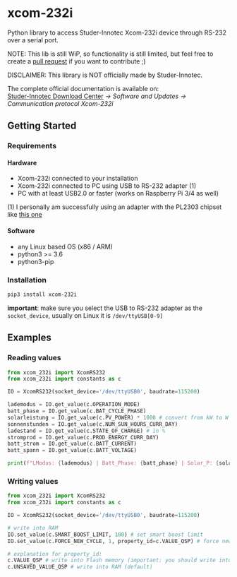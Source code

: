 # xcom-232i

Python library to access Studer-Innotec Xcom-232i device through RS-232 over a serial port.

NOTE: This lib is still WiP, so functionality is still limited, but feel free to create a [pull request](https://github.com/studer-innotec/xcom485i/pulls) if you want to contribute ;)

DISCLAIMER: This library is NOT officially made by Studer-Innotec.

The complete official documentation is available on: \
[Studer-Innotec Download Center](https://www.studer-innotec.com/en/downloads/) *-> Software and Updates -> Communication protocol Xcom-232i*

## Getting Started

### Requirements

#### Hardware

- Xcom-232i connected to your installation
- Xcom-232i connected to PC using USB to RS-232 adapter (1)
- PC with at least USB2.0 or faster (works on Raspberry Pi 3/4 as well)

(1) I personally am successfully using an adapter with the PL2303 chipset like [this one](https://www.amazon.de/dp/B00QUZY4UG)

#### Software

- any Linux based OS (x86 / ARM)
- python3 >= 3.6
- python3-pip

### Installation

```bash
pip3 install xcom-232i
```

**important**: make sure you select the USB to RS-232 adapter as the `socket_device`, usually on Linux it is `/dev/ttyUSB[0-9]`

## Examples

### Reading values

```python
from xcom_232i import XcomRS232
from xcom_232i import constants as c

IO = XcomRS232(socket_device='/dev/ttyUSB0', baudrate=115200)

lademodus = IO.get_value(c.OPERATION_MODE)
batt_phase = IO.get_value(c.BAT_CYCLE_PHASE)
solarleistung = IO.get_value(c.PV_POWER) * 1000 # convert from kW to W
sonnenstunden = IO.get_value(c.NUM_SUN_HOURS_CURR_DAY)
ladestand = IO.get_value(c.STATE_OF_CHARGE) # in %
stromprod = IO.get_value(c.PROD_ENERGY_CURR_DAY)
batt_strom = IO.get_value(c.BATT_CURRENT)
batt_spann = IO.get_value(c.BATT_VOLTAGE)

print(f"LModus: {lademodus} | Batt_Phase: {batt_phase} | Solar_P: {solarleistung} | SonnenH: {sonnenstunden} | Batt_V: {batt_spann} | SOC: {ladestand}")
```

### Writing values

```python
from xcom_232i import XcomRS232
from xcom_232i import constants as c

IO = XcomRS232(socket_device='/dev/ttyUSB0', baudrate=115200)

# write into RAM
IO.set_value(c.SMART_BOOST_LIMIT, 100) # set smart boost limit
IO.set_value(c.FORCE_NEW_CYCLE, 1, property_id=c.VALUE_QSP) # force new charge cycle

# explanation for property_id:
c.VALUE_QSP # write into Flash memory (important: you should write into flash only if you *really* need it!)
c.UNSAVED_VALUE_QSP # write into RAM (default)
```
